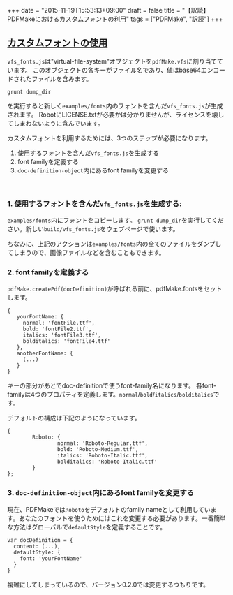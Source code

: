 +++
date = "2015-11-19T15:53:13+09:00"
draft = false
title = "【訳読】PDFMakeにおけるカスタムフォントの利用"
tags = ["PDFMake", "訳読"]
+++


## [カスタムフォントの使用](https://github.com/bpampuch/pdfmake/issues/33)

`vfs_fonts.js`は"virtual-file-system"オブジェクトを`pdfMake.vfs`に割り当てています。
このオブジェクトの各キーがファイル名であり、値はbase64エンコードされたファイルを含みます。

```
grunt dump_dir
```

を実行すると新しく`examples/fonts`内のフォントを含んだ`vfs_fonts.js`が生成されます。
RobotにLICENSE.txtが必要かは分かりませんが、ライセンスを壊してしまわないように含んでいます。

カスタムフォントを利用するためには、3つのステップが必要になります。

1. 使用するフォントを含んだ`vfs_fonts.js`を生成する
2. font familyを定義する
3. `doc-definition-object`内にあるfont familyを変更する

<br>

### **1. 使用するフォントを含んだ`vfs_fonts.js`を生成する:**

`examples/fonts`内にフォントをコピーします。
`grunt dump_dir`を実行してください。新しい`build/vfs_fonts.js`をウェブページで使います。

ちなみに、上記のアクションは`examples/fonts`内の全てのファイルをダンプしてしまうので、画像ファイルなどを含むこともできます。


### **2. font familyを定義する**

`pdfMake.createPdf(docDefinition)`が呼ばれる前に、pdfMake.fontsをセットします。

```
{
   yourFontName: {
     normal: 'fontFile.ttf',
     bold: 'fontFile2.ttf',
     italics: 'fontFile3.ttf',
     bolditalics: 'fontFile4.ttf'
   },
   anotherFontName: {
     (...)
   }
}
```

キーの部分があとでdoc-definitionで使うfont-family名になります。
各font-familyは4つのプロパティを定義します。`normal`/`bold`/`italics`/`bolditalics`です。

デフォルトの構成は下記のようになっています。

```
{
        Roboto: {
                normal: 'Roboto-Regular.ttf',
                bold: 'Roboto-Medium.ttf',
                italics: 'Roboto-Italic.ttf',
                bolditalics: 'Roboto-Italic.ttf'
        }
};
```

### **3. `doc-definition-object`内にあるfont familyを変更する**

現在、PDFMakeでは`Roboto`をデフォルトのfamily nameとして利用しています。あなたのフォントを使うためにはこれを変更する必要があります。一番簡単な方法はグローバルで`defaultStyle`を定義することです。


```
var docDefinition = {
  content: (...),
  defaultStyle: {
    font: 'yourFontName'
  }
}
```


複雑にしてしまっているので、バージョン0.2.0では変更するつもりです。